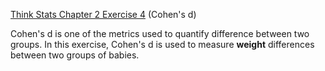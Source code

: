 [Think Stats Chapter 2 Exercise 4](http://greenteapress.com/thinkstats2/html/thinkstats2003.html#toc24) (Cohen's d)

Cohen's d is one of the metrics used to quantify difference between two groups. In this exercise, Cohen's d is used to measure **weight** differences between two groups of babies.
